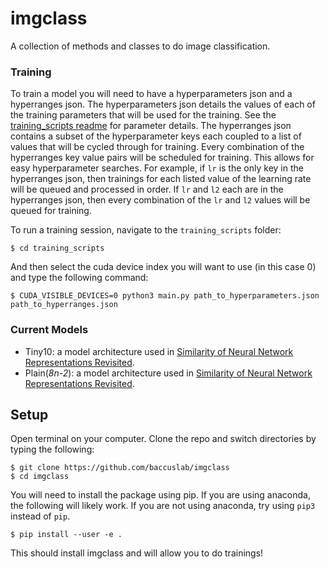 # imgclass
A collection of methods and classes to do image classification.

### Training
To train a model you will need to have a hyperparameters json and a hyperranges json. The hyperparameters json details the values of each of the training parameters that will be used for the training. See the [training_scripts readme](training_scripts/readme.md) for parameter details. The hyperranges json contains a subset of the hyperparameter keys each coupled to a list of values that will be cycled through for training. Every combination of the hyperranges key value pairs will be scheduled for training. This allows for easy hyperparameter searches. For example, if `lr` is the only key in the hyperranges json, then trainings for each listed value of the learning rate will be queued and processed in order. If `lr` and `l2` each are in the hyperranges json, then every combination of the `lr` and `l2` values will be queued for training.

To run a training session, navigate to the `training_scripts` folder:

```
$ cd training_scripts
```

And then select the cuda device index you will want to use (in this case 0) and type the following command:

```
$ CUDA_VISIBLE_DEVICES=0 python3 main.py path_to_hyperparameters.json path_to_hyperranges.json
```
### Current Models
- Tiny10: a model architecture used in [Similarity of Neural Network Representations Revisited](https://arxiv.org/abs/1905.00414).
- Plain\(_8n-2_\): a model architecture used in [Similarity of Neural Network Representations Revisited](https://arxiv.org/abs/1905.00414).

## Setup
Open terminal on your computer. Clone the repo and switch directories by typing the following:

```
$ git clone https://github.com/baccuslab/imgclass
$ cd imgclass
```

You will need to install the package using pip. If you are using anaconda, the following will likely work. If you are not using anaconda, try using `pip3` instead of `pip`.

```
$ pip install --user -e .
```

This should install imgclass and will allow you to do trainings!







